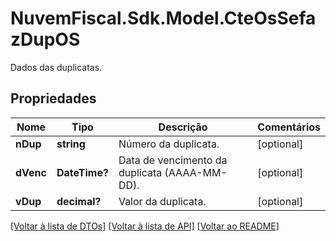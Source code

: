 # NuvemFiscal.Sdk.Model.CteOsSefazDupOS
Dados das duplicatas.

## Propriedades

Nome | Tipo | Descrição | Comentários
------------ | ------------- | ------------- | -------------
**nDup** | **string** | Número da duplicata. | [optional] 
**dVenc** | **DateTime?** | Data de vencimento da duplicata (AAAA-MM-DD). | [optional] 
**vDup** | **decimal?** | Valor da duplicata. | [optional] 

[[Voltar à lista de DTOs]](../README.md#documentation-for-models) [[Voltar à lista de API]](../README.md#documentation-for-api-endpoints) [[Voltar ao README]](../README.md)

